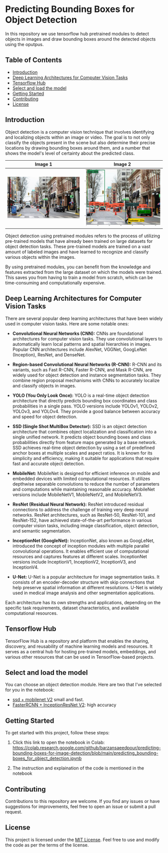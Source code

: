 # Predicting Bounding Boxes for Object Detection

In this repository we use tensorflow hub pretrained modules to detect objects in images and draw bounding boxes around the detected objects using the oputpus.

## Table of Contents

- [Introduction](#introduction)
- [Deep Learning Architectures for Computer Vision Tasks](#deep-learning-architectures-for-computer-vision-tasks)
- [Tensorflow Hub](#tensorflow-hub)
- [Select and load the model](#select-and-load-the-model)
- [Getting Started](#getting-started)
- [Contributing](#contributing)
- [License](#license)

## Introduction

Object detection is a computer vision technique that involves identifying and localizing objects within an image or video. The goal is to not only classify the objects present in the scene but also determine their precise locations by drawing bounding boxes around them, and a number that shows the model's level of certainty about the predicted class.

| Image 1                                      | Image 2                                      |
| -------------------------------------------  | -------------------------------------------- |
| ![Image 1](./files/image.jpg)                | ![Image 2](./files/predicted.png)            |


Object detection using pretrained modules refers to the process of utilizing pre-trained models that have already been trained on large datasets for object detection tasks. These pre-trained models are trained on a vast amount of labeled images and have learned to recognize and classify various objects within the images.

By using pretrained modules, you can benefit from the knowledge and features extracted from the large dataset on which the models were trained. This saves you from having to train a model from scratch, which can be time-consuming and computationally expensive.


## Deep Learning Architectures for Computer Vision Tasks

There are several popular deep learning architectures that have been widely used in computer vision tasks. Here are some notable ones:

- **Convolutional Neural Networks (CNN):** CNNs are foundational architectures for computer vision tasks. They use convolutional layers to automatically learn local patterns and spatial hierarchies in images. Popular CNN architectures include AlexNet, VGGNet, GoogLeNet (Inception), ResNet, and DenseNet.

- **Region-based Convolutional Neural Networks (R-CNN):** R-CNN and its variants, such as Fast R-CNN, Faster R-CNN, and Mask R-CNN, are widely used for object detection and instance segmentation tasks. They combine region proposal mechanisms with CNNs to accurately localize and classify objects in images.

- **YOLO (You Only Look Once):** YOLO is a real-time object detection architecture that directly predicts bounding box coordinates and class probabilities in a single pass. YOLO versions include YOLOv1, YOLOv2, YOLOv3, and YOLOv4. They provide a good balance between accuracy and speed for object detection.

- **SSD (Single Shot MultiBox Detector):** SSD is an object detection architecture that combines object localization and classification into a single unified network. It predicts object bounding boxes and class probabilities directly from feature maps generated by a base network. SSD achieves real-time object detection by using a set of predefined anchor boxes at multiple scales and aspect ratios. It is known for its simplicity and efficiency, making it suitable for applications that require fast and accurate object detection.

- **MobileNet:** MobileNet is designed for efficient inference on mobile and embedded devices with limited computational resources. It utilizes depthwise separable convolutions to reduce the number of parameters and computations while maintaining reasonable accuracy. MobileNet versions include MobileNetV1, MobileNetV2, and MobileNetV3.

- **ResNet (Residual Neural Network):** ResNet introduced residual connections to address the challenge of training very deep neural networks. ResNet architectures, such as ResNet-50, ResNet-101, and ResNet-152, have achieved state-of-the-art performance in various computer vision tasks, including image classification, object detection, and semantic segmentation.

- **InceptionNet (GoogleNet):** InceptionNet, also known as GoogLeNet, introduced the concept of inception modules with multiple parallel convolutional operations. It enables efficient use of computational resources and captures features at different scales. InceptionNet versions include InceptionV1, InceptionV2, InceptionV3, and InceptionV4.

- **U-Net:** U-Net is a popular architecture for image segmentation tasks. It consists of an encoder-decoder structure with skip connections that help preserve spatial information at different resolutions. U-Net is widely used in medical image analysis and other segmentation applications.

Each architecture has its own strengths and applications, depending on the specific task requirements, dataset characteristics, and available computational resources. 

## Tensorflow Hub

TensorFlow Hub is a repository and platform that enables the sharing, discovery, and reusability of machine learning models and resources. It serves as a central hub for hosting pre-trained models, embeddings, and various other resources that can be used in TensorFlow-based projects.

## Select and load the model

You can choose an object detection module. Here are two that I've selected for you in the notebook:
* [ssd + mobilenet V2](https://tfhub.dev/tensorflow/ssd_mobilenet_v2/2) small and fast.
* [FasterRCNN + InceptionResNet V2](https://tfhub.dev/google/faster_rcnn/openimages_v4/inception_resnet_v2/1): high accuracy


## Getting Started

To get started with this project, follow these steps:

1. Click this link to open the notebook in Colab: https://colab.research.google.com/github/barzansaeedpour/predicting-bounding-boxes-for-image-detection/blob/main/predicting_bounding-boxes_for_object_detection.ipynb

2. The instruction and explaination of the code is mentioned in the notebook

## Contributing

Contributions to this repository are welcome. If you find any issues or have suggestions for improvements, feel free to open an issue or submit a pull request.

## License

This project is licensed under the [MIT License](LICENSE). Feel free to use and modify the code as per the terms of the license.